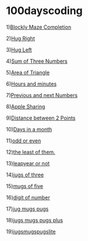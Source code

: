 # 100dayscoding

1)[Blockly Maze Completion](1.1.md)



2)[Hug Right](1.2.md)

3)[Hug Left](1.3.md)

4)[Sum of Three Numbers](1.4.md)


5)[Area of Triangle](1.6.md)


6)[Hours and minutes ](1.7.md)

7)[Previous and next Numbers](1.5.md)


8)[Apple Sharing](1.8.md)

9)[Distance between 2 Points](2.5.md)

10)[Days in a month](3.9.md)

11)[odd or even](3.1.md)

12)[the least of them.](3.8.md)

13)[leapyear or not](3.j.md)

14)[jugs of three](3.P.md)

15)[mugs of five](3.Q.md)

16)[digit of number](5.D.md)

17)[jug mugs pugs](3.R.md)

18)[jugs mugs pugs plus](3.U.md)

19)[jugsmugspugslite](3.S.md)
